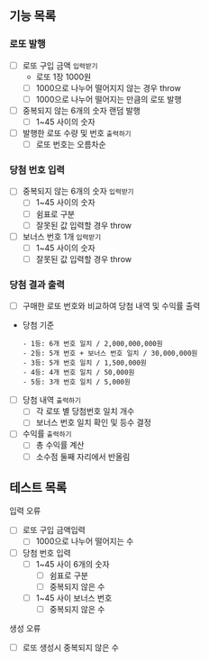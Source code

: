 ## 기능 목록

### 로또 발행

- [ ]  로또 구입 금액 `입력받기`
    - 로또 1장 1000원
    - [ ]  1000으로 나누어 떨어지지 않는 경우 throw
    - [ ]  1000으로 나누어 떨어지는 만큼의 로또 발행

- [ ]  중복되지 않는 6개의 숫자 랜덤 발행
    - [ ]  1~45 사이의 숫자
- [ ]  발행한 로또 수량 및 번호 `출력하기`
    - [ ]  로또 번호는 오름차순

### 당첨 번호 입력

- [ ]  중복되지 않는 6개의 숫자 `입력받기`
    - [ ]  1~45 사이의 숫자
    - [ ]  쉼표로 구분
    - [ ]  잘못된 값 입력할 경우 throw
- [ ]  보너스 번호 1개 `입력받기`
    - [ ]  1~45 사이의 숫자
    - [ ]  잘못된 값 입력할 경우 throw

### 당첨 결과 출력

- [ ]  구매한 로또 번호와 비교하여 당첨 내역 및 수익률 출력

- 당첨 기준

    ```
    - 1등: 6개 번호 일치 / 2,000,000,000원
    - 2등: 5개 번호 + 보너스 번호 일치 / 30,000,000원
    - 3등: 5개 번호 일치 / 1,500,000원
    - 4등: 4개 번호 일치 / 50,000원
    - 5등: 3개 번호 일치 / 5,000원
    ```

- [ ]  당첨 내역 `출력하기`
    - [ ]  각 로또 별 당첨번호 일치 개수
    - [ ]  보너스 번호 일치 확인 및 등수 결정
- [ ]  수익률 `출력하기`
    - [ ]  총 수익률 계산
    - [ ]  소수점 둘째 자리에서 반올림

## 테스트 목록

입력 오류

- [ ]  로또 구입 금액입력
    - [ ]  1000으로 나누어 떨어지는 수
- [ ]  당첨 번호 입력
    - [ ]  1~45 사이 6개의 숫자
        - [ ]  쉼표로 구분
        - [ ]  중복되지 않은 수
    - [ ]  1~45 사이 보너스 번호
        - [ ]  중복되지 않은 수

생성 오류

- [ ]  로또 생성시 중복되지 않은 수
